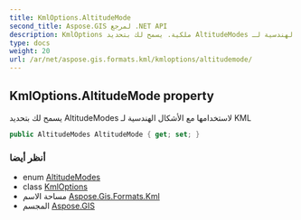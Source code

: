 ```yaml
---
title: KmlOptions.AltitudeMode
second_title: Aspose.GIS لمرجع .NET API
description: KmlOptions ملكية. يسمح لك بتحديد AltitudeModes لاستخدامها مع الأشكال الهندسية لـ KML
type: docs
weight: 20
url: /ar/net/aspose.gis.formats.kml/kmloptions/altitudemode/
---
```

## KmlOptions.AltitudeMode property

يسمح لك بتحديد AltitudeModes لاستخدامها مع الأشكال الهندسية لـ KML

```csharp
public AltitudeModes AltitudeMode { get; set; }
```

### أنظر أيضا

* enum [AltitudeModes](../../altitudemodes/)
* class [KmlOptions](../)
* مساحة الاسم [Aspose.Gis.Formats.Kml](../../kmloptions/)
* المجسم [Aspose.GIS](../../../)


